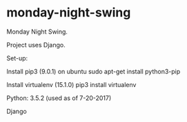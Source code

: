 # monday-night-swing
Monday Night Swing.

Project uses Django.


Set-up:

Install pip3 (9.0.1)
on ubuntu
sudo apt-get install python3-pip

Install virtualenv (15.1.0)
pip3 install virtualenv

Python: 3.5.2 (used as of 7-20-2017)

Django
